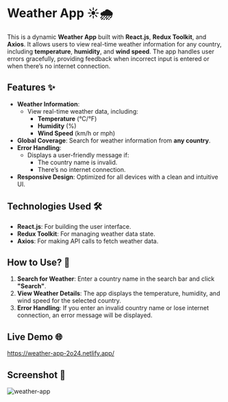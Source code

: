 # Weather App ☀️🌧️

This is a dynamic **Weather App** built with **React.js**, **Redux Toolkit**, and **Axios**. It allows users to view real-time weather information for any country, including **temperature**, **humidity**, and **wind speed**. The app handles user errors gracefully, providing feedback when incorrect input is entered or when there’s no internet connection.

## Features ✨

- **Weather Information**:
  - View real-time weather data, including:
    - **Temperature** (°C/°F)
    - **Humidity** (%)
    - **Wind Speed** (km/h or mph)
- **Global Coverage**: Search for weather information from **any country**.
- **Error Handling**:
  - Displays a user-friendly message if:
    - The country name is invalid.
    - There’s no internet connection.
- **Responsive Design**: Optimized for all devices with a clean and intuitive UI.

## Technologies Used 🛠️

- **React.js**: For building the user interface.
- **Redux Toolkit**: For managing weather data state.
- **Axios**: For making API calls to fetch weather data.

## How to Use? 🤔

1. **Search for Weather**: Enter a country name in the search bar and click **"Search"**.
2. **View Weather Details**: The app displays the temperature, humidity, and wind speed for the selected country.
3. **Error Handling**: If you enter an invalid country name or lose internet connection, an error message will be displayed.

## Live Demo 🌐

https://weather-app-2o24.netlify.app/

## Screenshot 📸

![weather-app](https://github.com/user-attachments/assets/3da3f966-5d7d-477e-9f38-efe9edd290fa)
